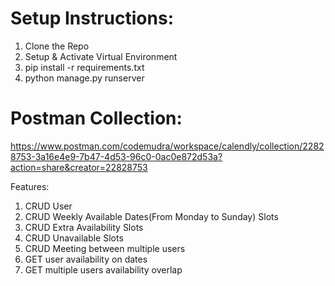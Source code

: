 # Setup Instructions:

1. Clone the Repo
2. Setup & Activate Virtual Environment
3. pip install -r requirements.txt
4. python manage.py runserver

# Postman Collection:

https://www.postman.com/codemudra/workspace/calendly/collection/22828753-3a16e4e9-7b47-4d53-96c0-0ac0e872d53a?action=share&creator=22828753


Features:

1. CRUD User
2. CRUD Weekly Available Dates(From Monday to Sunday) Slots
3. CRUD Extra Availability Slots
4. CRUD Unavailable Slots
5. CRUD Meeting between multiple users
6. GET user availability on dates
7. GET multiple users availability overlap